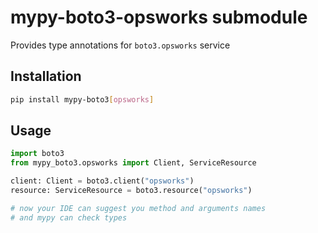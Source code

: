 # mypy-boto3-opsworks submodule

Provides type annotations for `boto3.opsworks` service

## Installation

```bash
pip install mypy-boto3[opsworks]
```

## Usage

```python
import boto3
from mypy_boto3.opsworks import Client, ServiceResource

client: Client = boto3.client("opsworks")
resource: ServiceResource = boto3.resource("opsworks")

# now your IDE can suggest you method and arguments names
# and mypy can check types
```

